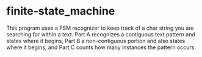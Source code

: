 # finite-state_machine
This program uses a FSM recognizer to keep track of a char string you are searching for within a text. Part A recognizes a contiguous text pattern and states where it begins, Part B a non-contiguous portion and also states where it begins, and Part C counts how many instances  the pattern occurs.
